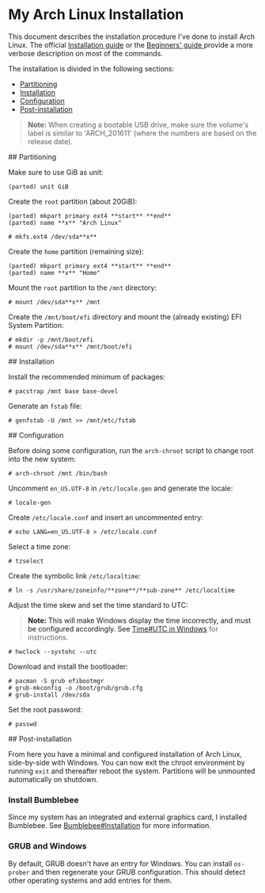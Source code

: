# My Arch Linux Installation

This document describes the installation procedure I've done to install Arch Linux. The official [Installation guide](https://wiki.archlinux.org/index.php/Installation_guide) or the [Beginners' guide ](https://wiki.archlinux.org/index.php/Beginners%27_guide) provide a more verbose description on most of the commands.

The installation is divided in the following sections:

* [Partitioning](#partitioning)
* [Installation](#installation)
* [Configuration](#configuration)
* [Post-installation](#post-installation)

> **Note:** When creating a bootable USB drive, make sure the volume's label is similar to 'ARCH_201611' (where the numbers are based on the release date).

<a name="partitioning"/>
## Partitioning

Make sure to use GiB as unit:

    (parted) unit GiB

Create the `root` partition (about 20GiB):

    (parted) mkpart primary ext4 **start** **end**
    (parted) name **x** "Arch Linux"

    # mkfs.ext4 /dev/sda**x**

Create the `home` partition (remaining size):

    (parted) mkpart primary ext4 **start** **end**
    (parted) name **x** "Home"

Mount the `root` partition to the `/mnt` directory:

    # mount /dev/sda**x** /mnt

Create the `/mnt/boot/efi` directory and mount the (already existing) EFI System Partition:

    # mkdir -p /mnt/boot/efi
    # mount /dev/sda**x** /mnt/boot/efi

<a name="installation"/>
## Installation

Install the recommended minimum of packages:

    # pacstrap /mnt base base-devel

Generate an `fstab` file:

    # genfstab -U /mnt >> /mnt/etc/fstab

<a name="configuration"/>
## Configuration

Before doing some configuration, run the `arch-chroot` script to change root into the new system:

    # arch-chroot /mnt /bin/bash

Uncomment `en_US.UTF-8` in `/etc/locale.gen` and generate the locale:

    # locale-gen

Create `/etc/locale.conf` and insert an uncommented entry:

    # echo LANG=en_US.UTF-8 > /etc/locale.conf

Select a time zone:

    # tzselect

Create the symbolic link `/etc/localtime`:

    # ln -s /usr/share/zoneinfo/**zone**/**sub-zone** /etc/localtime

Adjust the time skew and set the time standard to UTC:

> **Note:** This will make Windows display the time incorrectly, and must be configured accordingly. See [Time#UTC in Windows](https://wiki.archlinux.org/index.php/Time#UTC_in_Windows) for instructions.

    # hwclock --systohc --utc

Download and install the bootloader:

    # pacman -S grub efibootmgr
    # grub-mkconfig -o /boot/grub/grub.cfg
    # grub-install /dev/sda

Set the root password:

    # passwd

<a name="post-installation"/>
## Post-installation

From here you have a minimal and configured installation of Arch Linux, side-by-side with Windows. You can now exit the chroot environment by running `exit` and thereafter reboot the system. Partitions will be unmounted automatically on shutdown.

### Install Bumblebee

Since my system has an integrated and external graphics card, I installed Bumblebee. See [Bumblebee#Installation](https://wiki.archlinux.org/index.php/bumblebee#Installation) for more information.

### GRUB and Windows

By default, GRUB doesn't have an entry for Windows. You can install `os-prober` and then regenerate your GRUB configuration. This should detect other operating systems and add entries for them.
